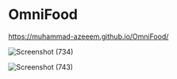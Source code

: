 # OmniFood

https://muhammad-azeeem.github.io/OmniFood/

![Screenshot (734)](https://user-images.githubusercontent.com/100563043/155965057-08a53452-0073-44db-906c-1a3c49ebf4d6.png)

![Screenshot (743)](https://user-images.githubusercontent.com/100563043/155965332-5854548e-27bf-4f2d-abdd-77f46aede23f.png)

